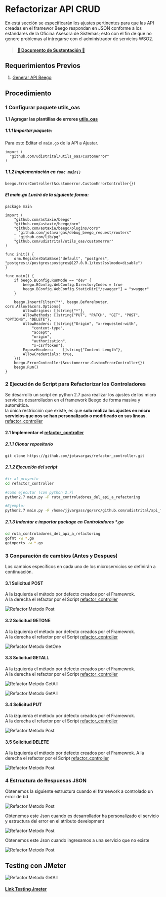 # Refactorizar API CRUD

En está sección se especificarán los ajustes pertinentes para que las API creadas en el framewor Beego respondan en JSON conforme a los estandares de la Oficina Asesora de Sistemas; esto con el fin de que no genere problemas al intregarse con el administrador de servicios WSO2.

>#### [:book: Documento de Sustentación :book:](https://docs.google.com/document/d/1wxf8QB-qZ3c5H2irR6kV6SoVQMw5LNNkp3aFLo9nooI/edit?usp=sharing)

## Requerimientos Previos
1. [Generar API Beego](generar_api.md)


## Procedimiento

### 1 Configurar paquete utils_oas

#### 1.1 Agregar las plantillas de errores [utils_oas](https://github.com/udistrital/utils_oas)

##### 1.1.1 Importar paquete:
Para esto Editar el `main.go` de la API a Ajustar.
```golang
import (
  "github.com/udistrital/utils_oas/customerror"
)
```
##### 1.1.2 Implementación en `func main()`
```golang
beego.ErrorController(&customerror.CustomErrorController{})
```

##### El **main.go** Lucirá de la siguiente forma:
```golang
package main

import (
    "github.com/astaxie/beego"
    "github.com/astaxie/beego/orm"
    "github.com/astaxie/beego/plugins/cors"
    _ "github.com/jotavargas/debug_beego_request/routers"
    _ "github.com/lib/pq"
    "github.com/udistrital/utils_oas/customerror"
)

func init() {
    orm.RegisterDataBase("default", "postgres", "postgres://postgres:postgres@127.0.0.1/test?sslmode=disable")
}

func main() {
    if beego.BConfig.RunMode == "dev" {
        beego.BConfig.WebConfig.DirectoryIndex = true
        beego.BConfig.WebConfig.StaticDir["/swagger"] = "swagger"
    }

    beego.InsertFilter("*", beego.BeforeRouter, cors.Allow(&cors.Options{
        AllowOrigins: []string{"*"},
        AllowMethods: []string{"PUT", "PATCH", "GET", "POST", "OPTIONS", "DELETE"},
        AllowHeaders: []string{"Origin", "x-requested-with",
            "content-type",
            "accept",
            "origin",
            "authorization",
            "x-csrftoken"},
        ExposeHeaders:    []string{"Content-Length"},
        AllowCredentials: true,
    }))
    beego.ErrorController(&customerror.CustomErrorController{})
    beego.Run()
}
```

### 2 Ejecución de Script para Refactorizar los Controladores
Se desarrolló un script en python 2.7 para realizar los ajustes de los micro servicios desarrolladon en el framework Beego de forma masiva y automática.   
la única restricción que existe, es que **solo realiza los ajustes en micro servicios que nos se han personalizado o modificado en sus líneas**. [refactor_controller](https://github.com/udistrital/refactor_controller)

#### 2.1 Implementar el [refactor_controller](https://github.com/udistrital/refactor_controller)

##### 2.1.1  Clonar repositorio
```golang
git clone https://github.com/jotavargas/refactor_controller.git
```
##### 2.1.2 Ejecución del script
```bash
#ir al proyecto
cd refactor_controller

#como ejecutar (con python 2.7)
python2.7 main.py -F ruta_controladores_del_api_a_refactoring

#Ejemplo:
python2.7 main.py -F /home/jjvargass/go/src/github.com/udistrital/api_financiera/controllers
```
##### 2.1.3 Indentar e importar package en Controladores *.go
```bash
cd ruta_controladores_del_api_a_refactoring
gofmt -w *.go
goimports -w *.go
```

### 3 Conparación de cambios (Antes y Despues)
Los cambios específicos en cada uno de los microservicios se definirán a continuación.

#### 3.1 Solicitud POST
A la izquierda el método por defecto creados por el Framewrok.   
A la derecha el refactor por el Script [refactor_controller](https://github.com/udistrital/refactor_controller)

![Refactor Metodo Post](/generacion_de_apis/img/post.png)


#### 3.2 Solicitud GETONE
A la izquierda el método por defecto creados por el Framewrok.   
A la derecha el refactor por el Script [refactor_controller](https://github.com/udistrital/refactor_controller)

![Refactor Metodo GetOne](/generacion_de_apis/img/getone.png)


#### 3.3 Solicitud GETALL
A la izquierda el método por defecto creados por el Framewrok.   
A la derecha el refactor por el Script [refactor_controller](https://github.com/udistrital/refactor_controller)

![Refactor Metodo GetAll](/generacion_de_apis/img/getall1.png)

![Refactor Metodo GetAll](/generacion_de_apis/img/getall2.png)

#### 3.4 Solicitud PUT
A la izquierda el método por defecto creados por el Framewrok.   
A la derecha el refactor por el Script [refactor_controller](https://github.com/udistrital/refactor_controller)

![Refactor Metodo Post](/generacion_de_apis/img/put.png)

#### 3.5 Solicitud DELETE
A la izquierda el método por defecto creados por el Framewrok. A la derecha el refactor por el Script [refactor_controller](https://github.com/udistrital/refactor_controller)

![Refactor Metodo Post](/generacion_de_apis/img/delete.png)

### 4 Estructura de Respuesas JSON
Obtenemos la siguiente estructura cuando el framework a controlado un error de bd

![Refactor Metodo Post](/generacion_de_apis/img/json01.png)

Obtenemos este Json cuando es desarrollador ha personalizado el servicio y estructura del error en el atributo development

![Refactor Metodo Post](/generacion_de_apis/img/json02.png)

Obtenemos este Json cuando ingresamos a una servicio  que no existe

![Refactor Metodo Post](/generacion_de_apis/img/json03.png)


## Testing con JMeter

![Refactor Metodo GetAll](/generacion_de_apis/img/test_01.png)

#### [Link Testing Jmeter](/generacion_de_apis/src/beegoTodasLasSolicitudes.jmx)
